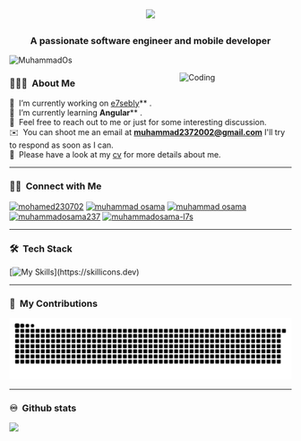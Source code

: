 <h1 align="center">
    <img src="https://readme-typing-svg.herokuapp.com/?font=Fira+Code&pause=600&color=F7F7F7&size=35&center=true&vCenter=true&weight=600&&duration=4000&width=500&height=70&duration=4000&lines=Hi+There!+👋;+I'm+Muhammad+Osama!;" />
</h1>
<h3 align="center">A passionate software engineer and mobile developer</h3>

<p align="left"> <img src="https://komarev.com/ghpvc/?username=MuhammadOs&label=Profile%20views&color=0e75b6&style=flat" alt="MuhammadOs" /> </p>

<img align="right" alt="Coding" width="200" src="https://cdn.dribbble.com/users/1019864/screenshots/3079099/media/9e5055da2ee6c899aab9403ceb7d0dc3.gif"/>

### 👨🏻‍💻 &nbsp;About Me

🔭 &nbsp;I’m currently working on [e7sebly](https://github.com/MuhammadOs/e7sebly)** .\
🌱 &nbsp;I’m currently learning **Angular**** .\
💬 &nbsp;Feel free to reach out to me or just for some interesting discussion.\
✉️ &nbsp;You can shoot me an email at **muhammad2372002@gmail.com** I'll try to respond as soon as I can.\
📄 &nbsp;Please have a look at my [cv]([https://www.adityavsingh.com/resume.html](https://drive.google.com/file/d/1RBQ9DoAeVMVTRDjHUjA2IHKRaMR8GhQ3/view?usp=sharing)) for more details about me.
<hr>

### 🤝🏻 &nbsp;Connect with Me

<p align="left">
<a href="https://twitter.com/mohamed230702" target="blank"><img align="center" src="https://raw.githubusercontent.com/rahuldkjain/github-profile-readme-generator/master/src/images/icons/Social/twitter.svg" alt="mohamed230702" height="30" width="40" /></a>
<a href="https://linkedin.com/in/muhammad-osama-356a511bb" target="blank"><img align="center" src="https://raw.githubusercontent.com/rahuldkjain/github-profile-readme-generator/master/src/images/icons/Social/linked-in-alt.svg" alt="muhammad osama" height="30" width="40" /></a>
<a href="https://fb.com/muhammad osama" target="blank"><img align="center" src="https://raw.githubusercontent.com/rahuldkjain/github-profile-readme-generator/master/src/images/icons/Social/facebook.svg" alt="muhammad osama" height="30" width="40" /></a>
<a href="https://instagram.com/muhammadosama237" target="blank"><img align="center" src="https://raw.githubusercontent.com/rahuldkjain/github-profile-readme-generator/master/src/images/icons/Social/instagram.svg" alt="muhammadosama237" height="30" width="40" /></a>
<a href="https://www.youtube.com/c/muhammadosama-l7s" target="blank"><img align="center" src="https://raw.githubusercontent.com/rahuldkjain/github-profile-readme-generator/master/src/images/icons/Social/youtube.svg" alt="muhammadosama-l7s" height="30" width="40" /></a>
</p>
<hr>

### 🛠 &nbsp;Tech Stack

[![My Skills](https://skillicons.dev/icons?i=flutter,dart,kotlin,figma,firebase,ts,html,css,androidstudio,bootstrap,c,c#,cs,cpp,py,discord,matlab,ps,)](https://skillicons.dev)


<hr>


<!--- ------------------------------------------------------------------------------------------------------------------------------------------------------ -->
<!--- -- GitHub Stats ------------------------------------------------------------------------------------------------------------------------------------ -->
<!--- ------------------------------------------------------------------------------------------------------------------------------------------------------ -->

### 🐍 &nbsp;My Contributions

![Snake animation Contribution Graph](https://raw.githubusercontent.com/Anmol-Baranwal/Anmol-Baranwal/output/github-contribution-grid-snake-dark.svg)
<hr>

### ♾️ &nbsp;Github stats

 ![](https://github-readme-stats.vercel.app/api?username=MuhammadOs\&rank_icon=percentile&show_icons=true&theme=github_dark&border_radius=8)  
